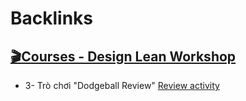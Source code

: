 
# Backlinks
## [🎬Courses - Design Lean Workshop](<🎬Courses - Design Lean Workshop.md>)
- 3- Trò chơi "Dodgeball Review" [Review activity](<Review activity.md>)

